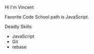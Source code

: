 Hi I'm Vincent

Favorite Code School path is JavaScript.

Deadly Skills:

* JavaScript
* Git
* rebase
